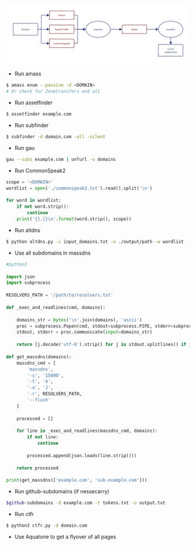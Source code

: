 ![](./Screenshots/Pasted%20image%2020230328001725.png)

* Run amass
```sh
$ amass enum --passive -d <DOMAIN>
# Or check for Zonetransfers and alt
```

* Run assetfinder
```sh
$ assetfinder example.com
```

* Run subfinder
```sh
$ subfinder -d domain.com -all -silent
```

* Run gau
```sh
gau --subs example.com | unfurl -u domains
```

* Run CommonSpeak2
```python
scope = '<DOMAIN>'
wordlist = open('./commonspeak2.txt').read().split('\n')

for word in wordlist:
    if not word.strip(): 
        continue
    print('{}.{}\n'.format(word.strip(), scope))
```

* Run altdns
```sh
$ python altdns.py -i input_domains.txt -o ./output/path -w wordlist
```

* Use all subdomains in massdns
```python
#python3

import json
import subprocess

RESOLVERS_PATH = '/path/to/resolvers.txt'

def _exec_and_readlines(cmd, domains):

    domains_str = bytes('\n'.join(domains), 'ascii')
    proc = subprocess.Popen(cmd, stdout=subprocess.PIPE, stderr=subprocess.DEVNULL, stdin=subprocess.PIPE)
    stdout, stderr = proc.communicate(input=domains_str)

    return [j.decode('utf-8').strip() for j in stdout.splitlines() if j != b'\n']

def get_massdns(domains):
    massdns_cmd = [
        'massdns',
        '-s', '15000',
        '-t', 'A',
        '-o', 'J',
        '-r', RESOLVERS_PATH,
        '--flush'
    ]

    processed = []

    for line in _exec_and_readlines(massdns_cmd, domains):
        if not line:
            continue

        processed.append(json.loads(line.strip()))

    return processed

print(get_massdns(['example.com', 'sub.example.com']))
```

* Run github-subdomains (if nessecarry)
```sh
$github-subdomains -d example.com -t tokens.txt -o output.txt
```

* Run ctfr
```sh
$ python3 ctfr.py -d domain.com
```

* Use Aquatone to get a flyover of all pages





